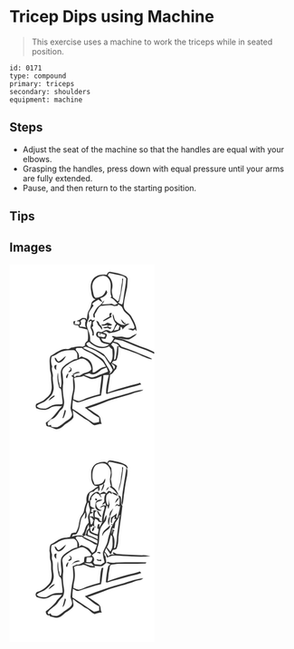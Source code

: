 # Tricep Dips using Machine
> This exercise uses a machine to work the triceps while in seated position.

``` 
id: 0171 
type: compound 
primary: triceps 
secondary: shoulders 
equipment: machine 
``` 

## Steps

 - Adjust the seat of the machine so that the handles are equal with your elbows.
 - Grasping the handles, press down with equal pressure until your arms are fully extended.
 - Pause, and then return to the starting position.

## Tips


## Images

<svg width="256" height="250pt" viewBox="0 0 192 250" xmlns="http://www.w3.org/2000/svg">
  <g fill="#FFF">
    <path d="M0 0h192v116.68c-3.66-2.08-7.45-3.94-11.43-5.32-10.06-3.33-19.72-7.73-29.56-11.63-2.53-.91-5.23-1.14-7.88-1.44 5.42-.8 10.47 2.58 15.84 1.19 3.72-1.76 7.44-3.91 10.06-7.16-3.17.76-5.85 2.65-8.64 4.24-3.29 1.84-6.97.15-10.37-.37-2.65-.59-5.32.26-7.99.26-2.19-.15-4.18-2.26-6.34-.7.72.53 2.16 1.57 2.88 2.1-1.35 2.54-2.68 5.21-5.14 6.87-3.15-.96-6.51-1.3-9.53-2.64-.93-1.08-1.51-2.38-2.19-3.62 1.82.14 3.63.3 5.44.47 1-1.85 2.33-3.76 1.91-5.98-1.38-1.56-3.59-1.73-5.43-2.4 1.5-.58 3-1.14 4.49-1.71 1.31.82 2.61 1.67 3.88 2.57 5.13-1.11 10.64-1.62 15.16-4.5.02-1 .07-3 .09-4 1.93.54 2.72 1.91 2.56 3.86 2.62-3.22 5.64-5.99 9.51-7.61-1.9-.46-3.84-.19-5.65.54.06-.57.17-1.72.23-2.29l-1.27.86c-1.45-1.89-2.92-3.77-4.69-5.37.25 2.07 1.38 3.81 2.61 5.44 1.19.55 2.36 1.13 3.51 1.78-5.14 1.51-9.72-1.64-13.25-4.97-2.44-2.4-1.47-6.45-3.92-8.87.01 4.68 1.4 9.32 4.68 12.75-2.64 3.19-2.49 8.8-6.68 10.39-2.01-.67-3.81-1.92-5.91-2.27-2.56.35-4.71 1.92-6.99 3.03-2.16-.36-5.66-1.89-6.61 1.12-1.63 2.69.79 5.55 3.43 6.19.86 1.74 1.61 3.54 2.64 5.2 2.67 2.69 6.82 2.44 10.18 3.66-.14 1.23-1.59 1.55-2.52 1.99-7.27 3-15.49-.46-21-5.44-1.29-.85-1.24-2.47-1.13-3.82.4-6-2.99-11.35-4.27-17.04-.63-3.58 1.31-6.78 2.5-10.01 1.19-2.66-.72-5.65.4-8.31 1.44-3.28 3.82-6.02 5.97-8.85-.49-.53-1.46-1.57-1.95-2.1 2.19-2.77 5.64-3.92 8.47-5.87 1.6 1.42 3.24 2.86 5.31 3.55-.91-1.85-2.02-3.58-3.12-5.31 3.96-1.34 8.47-3.55 9.36-8.09-.38-.67-1.12-2.03-1.49-2.7-1.24 3.02-2.67 6.32-5.69 7.95-2.61 1.2-5.41 2.43-8.35 2.3-2.19-1.42-2.56-4.22-3.06-6.56-.59-3.65-1.98-7.36-1.04-11.08.92-6.23 6.93-10.86 12.97-11.48 4.37-.75 8.53 2.54 10.03 6.49 3.13 6.71-.86 14.29 2.28 21.03l-1.36 1.4c4.02 1.43 6.69 4.88 9.54 7.85-1.34.69-2.72 1.33-4.08 1.98-1.32-.68-2.65-1.36-3.99-2.01-4.3 1.11-8.78.64-13.16 1.04 1.62-1.43 3.15-3.02 3.35-5.29-2.33 2.24-3.71 5.38-6.51 7.14-3.7 2.39-5.38 6.65-7.5 10.32-1.11 1.54-.26 3.37-.06 5.05.43.06 1.29.19 1.72.25-.06-1.53-.11-3.06-.16-4.59 2.98-3.4 3.88-8.71 8.1-10.86 5.83-.28 12-2.16 17.63.18 1.58-.17 3.17-.28 4.77-.31.17-.47.53-1.41.7-1.89 1.57.98 3.34 1.75 4.61 3.14 1.37 1.95 1.9 4.4 3.4 6.28 2.53 2.8 6 4.76 7.86 8.15 2.21 3.88 4.47 7.87 5.72 12.16.17 2.76-2.29 3.06-4.3 2.14-1.47.32-3.02.4-4.39 1.04 2.36.26 4.63.92 6.76 1.95.64-.45 1.92-1.36 2.55-1.81.65.82 1.3 1.64 1.96 2.46.34-7.1-3.53-13.33-6.8-19.33-2.72-5.1-9.86-7.2-10.1-13.66.28-8.54 2.96-16.74 4.39-25.11.55-3.88.5-7.82.78-11.72-.68-.92-1.35-1.83-2.02-2.75-6.44-3.33-13.56-4.96-20.69-5.98-2.74-.73-4.04 2.02-5.12 3.94-4.64-.51-9.6-.65-13.65 2.05-6.67 3.24-8.47 11.69-7.09 18.39.73 4.45.72 10.44 6 11.99-2.31 1.33-4.94 2.92-5.53 5.74-.59 2.91-1.13 5.9-2.92 8.37-2.66 3.81-2.43 8.63-3.2 13.01-.28-.54-.84-1.62-1.12-2.17-2.05.01-4.43-.84-6.16.67-1.91 1.47-4.14 2.38-6.41 3.13 1.39.29 2.78.58 4.17.88-.09 1.23-.18 2.47-.28 3.7-2.1-.11-4.21-.25-6.31-.42.33-1.41.68-2.82 1.04-4.23-.91.23-1.83.45-2.74.68.09 1.3.13 2.62.49 3.88 1.91.78 3.98 1.01 5.99 1.44.36.9.72 1.81 1.08 2.72 3.45.85 6.96 1.43 10.38 2.4 1.13.78 1.11 2.27 1.26 3.49.23 3.95.79 8.02-.5 11.86-2.38 1.33-3.83 3.41-3.35 6.23-.94.48-1.87.94-2.81 1.41-5.3-1.28-10.5.45-15.7 1.31-1.5 1.51-3.43 2.08-5.53 1.72-8.27-.57-14.6 5.55-21.44 9.13-2.49 5.16-.77 10.97-.98 16.43.03 3.74 1.94 7.22 1.59 11.01-.38 6.33 1.94 12.7.12 18.94-.79 4.81-4.94 7.89-8.33 10.95-2.95 2.75-6.85 3.92-10.4 5.62-2.47 1.2-1.92 4.11-1.22 6.2 5.7 2.45 12.67 3.61 18.17 0 4.68-3.3 10.66-2.39 16.04-2.55-7.15 7.15-12.06 16.9-21.34 21.67.23 1.86.14 4.91 2.7 5.03 4.03.23 7.21 3.03 11.09 3.76 3.49-.2 6.84-1.86 9.33-4.3 4.1-4.19 10.23-6.14 13.37-11.29.43-3.09-.85-6.2-.58-9.33 3.93 3.22 8.26 5.89 12.37 8.87 3.1 2.74 7.31 3.8 10.23 6.78 1.95 1.54 3.77 3.7 6.32 4.11 3.07-.83 6.09-2.05 9.33-1.99-1.6-2.39-1.26-5.36-2.08-8.01-.84-2.26-2.86-3.69-4.84-4.91-3.94-2.45-7.49-5.52-11.72-7.5 7.27-2.35 14.48-4.86 21.56-7.72 13.19-5.53 27.43-7.85 40.75-13.02 3.76-1.46 8.31-1.28 11.5-4.01-8.34.52-16.17 3.66-24.15 5.86-9.2 2.92-18.71 4.88-27.68 8.5-8.55 3.26-17.33 5.88-25.79 9.39 6.23 4.43 11.83 10.03 18.97 13 .03 1.93.05 3.88.07 5.82-2.78.24-5.9 2.54-8.49.69-9.16-5.86-17.86-12.44-27.15-18.1.01-3.76.23-7.52.69-11.25 1.94.98 3.82 2.16 5.89 2.87 3.08-.06 5.87-1.57 8.8-2.39 7.52-2.3 14.92-5.12 22.67-6.64 1.41-8.96 2.82-17.96 3.27-27.02 2.38-.11 4.77-.05 7.16-.12-1.95 7.88-3.65 15.87-3.73 24.02.23.28.67.84.89 1.12 8.79-3.13 17.99-4.83 26.92-7.51 6.23-1.99 12.77-2.83 18.87-5.24l-1.71-2.19c-3.87 1.57-7.96 2.4-12 3.35-10.4 2.75-20.71 5.88-30.82 9.56.8-7.98 2.63-15.81 3.24-23.8 4.02-.51 4.73-5.15 7.88-7.06.46-1.45.91-2.91 1.37-4.36-2.08-1.64-4.44-2.84-6.89-3.81.62-.91 1.24-1.81 1.88-2.71 1.42-.34 3.29.03 4.27-1.35 2.43-5.68 2.58-11.95 2.41-18.03 4.06 3.29 9.38 3.77 14.04 5.77 5.64 2.4 11.61 3.98 17.1 6.76 4.5 1.65 8.87 4.33 13.75 4.46-2-1.51-4.32-2.5-6.65-3.38-11.34-4.44-22.4-9.69-34.08-13.2-1.78-1.54-2.88-3.77-4.87-5.07-1.84-.82-3.86-1.15-5.78-1.7.54-.73 1.62-2.19 2.17-2.91 4.32 1.15 8.93 1.2 13.05 3.06 8.22 3.44 16.36 7.11 24.81 9.98 4.86 1.58 9.43 3.85 14.07 5.96V250H0V0m133.01 65.12c-.84 1.32-.36 2.87-.23 4.3-2.83 1.58-5.72 3.09-8.39 4.94 0 .37-.01 1.11-.01 1.48 3.94-1.8 7.68-3.99 11.46-6.1-.37-.34-1.09-1.02-1.45-1.36.47-1.2.94-2.4 1.4-3.6-.93.01-1.93-.19-2.78.34m-28.03 11.79c1.07-.66 1.93-1.77 3.22-1.99 2.16 3.05-1.85 6.79-.44 10.19 1.29 2.94 3 5.75 2.07 9.12.44.09 1.33.29 1.78.39.91-3.93-.27-7.61-2.51-10.84l1.91-1.87c-.2-1.6-.65-3.22-.37-4.83.94-1.08 2.12-1.98 2.68-3.35-.85.23-2.57.69-3.43.92-1.38-3.01-5.31-.31-4.91 2.26m10.08-1.87c.79 1.86 1.64 3.69 2.46 5.53 2.1 1.84 3.64 4.15 5.14 6.49 1.09-3.06-1.05-5.71-3.33-7.45-.36-2.33-1.8-4.3-4.27-4.57m10.95 4.69c-1.51.05-3.09-.07-4.3 1.05 2.57 1.82 5.38-.14 8.13-.16l.15 2.44c-2.06.06-4.27-.01-6 1.27 1.91.69 3.89.69 5.84.13 1.27.66 2.61 1.17 4 1.55.55-.87 1.1-1.73 1.67-2.59-2.09 1.15-4.01-.2-5.48-1.68 2-.48 4.57.23 6.2-1.42-1.97-1.22-4.12-2.07-6.31-2.79-1.29.74-2.52 1.61-3.9 2.2z"/>
    <path d="M130.39 14.96c.74-.97.83-3.38 2.61-2.87 5.37.88 10.64 2.31 15.99 3.32 2.38.35 4.33 1.93 5.86 3.71-.36 8.04-2.22 15.98-3.29 23.97-.49 3.28-.59 6.67-1.78 9.81-1.98 1.19-3.74-1.23-5.51-1.72.46-.53.92-1.07 1.38-1.61 2.28-9.94 4.36-20.06 5.14-30.28-.37-.02-1.11-.06-1.48-.07.76 4.74-1.19 9.21-1.36 13.9-.32 5.15-2.09 10.04-3 15.09-.65.32-1.29.64-1.93.97-1.3-2.35-3.81-3.5-5.75-5.2-.58-3.67-2.43-7.36-1.16-11.09 1.61-6.44-.53-13.69-5.72-17.93zM96.9 73.02c.82.02 2.44.07 3.26.1.38.69.76 1.38 1.14 2.08-1.5 2.76-1.21 6.1.18 8.82-2.47-.93-5.09-1.3-7.73-1.1-.26-.34-.78-1.01-1.05-1.35 2.65-.87 2.6-4.43 1.48-6.47.91-.7 1.81-1.39 2.72-2.08zM138.57 88.08c.99-2.96 2.48-5.69 4.63-7.97.93.62 1.87 1.24 2.81 1.87-.51 1.54-.98 3.09-1.42 4.66-2 .48-4.01.97-6.02 1.44zM117.89 95.7c-.76-1.5-1.31-6.04 1.63-4.39.41 1.32.68 2.71 1.34 3.95-.07-.94-.19-2.82-.26-3.77 2.04.83 4.16 1.39 6.3 1.86 0 .6.01 1.79.01 2.39-.45.3-1.36.91-1.81 1.22-2.41-.4-4.8-.88-7.21-1.26zM101.89 105.78c1.08-1.49 2.26-2.91 4.29-2.41 1.87 2.71 4.93 4.11 7.75 5.58 5.47 3.21 12.68 2.87 18.15-.18 1.36 1.46 2.64 3.03 4.35 4.11.3 6.05 1.53 12.87-2.84 17.84-2.93-3.75-5.34-7.93-8.53-11.47-6.2-4.14-12.92-7.68-20.02-10-1.43-.71-2.08-2.36-3.15-3.47z"/>
    <path d="M137.08 103.86c3.1.92 6.57 1.53 8.25 4.69-.57.01-1.72.02-2.29.03-.58 5.19-1.06 10.39-2.08 15.51-.18 1.29-.9 2.24-2.15 2.84-.02-5.62 1.61-11.52-.79-16.87-.99-1.11-2.14-2.04-3.1-3.16.29-1.27 1.39-2.07 2.16-3.04zM97.49 110.96c.84-.42 2.52-1.26 3.36-1.67 9.25 2.69 17.84 7.44 25.42 13.35 3.55 5.72 7.5 11.23 10.6 17.22-.72 2.43-2.41 4.25-4.63 5.4.37-.57 1.12-1.71 1.49-2.28-1.9-5.01-5.3-9.27-7.76-14-2.14-4.19-6.71-6.01-10.35-8.6-5.55-4.04-12.22-6.01-18.13-9.42z"/>
    <path d="M89.95 116c-1.09-1.28-3.36-3.59-1.02-4.83 2.34-.29 4.71-.12 7.06-.09 4.31 4.46 10.83 5.45 15.7 9.11 3.39 2.67 7.53 4.31 10.46 7.56 2.45 2.2 4.13 5.07 5.67 7.95-3.62.46-7.13 1.77-9.97 4.1-2.38 1.49-4.62 4.04-7.7 3.51.84-5.56-.23-12.07-4.41-16.17-2.8-2.59-6.71-3.2-10.03-4.87-1.36.55-2.72 1.15-3.71 2.28.53-2.97.24-6.34-2.05-8.55z"/>
    <path d="M69.44 115.66c4.66-1.79 9.7-1.59 14.59-1.89 2.17-.16 4.02 1.5 4.96 3.32 1.61 2.47.77 5.58 1.06 8.34-1.55.3-3.19.39-4.65 1.01-4.87 2.58-9.75 5.3-13.75 9.14-2.27 1.77-3.21 4.65-3.68 7.38-.2 6.75 2.27 13.89.04 20.37-2.03-.67-1.18-3.6-1.95-5.25-1.72-4.64-1.35-9.6-1.52-14.46-2.12 6.09-.52 12.82 1.07 18.87.11 1.38 1.19 1.97 2.39 2.34 1.21 3.26 1.07 6.81 1.57 10.22.22 3.41 1.24 6.8.55 10.22-3.71.91-7.62-.17-11.26 1.15-3.98.75-7 3.89-10.88 4.77-4.03-.08-9.28.51-11.84-3.35 3.26-3.74 8.77-3.91 12.29-7.34 3.65-3.32 8.14-6.49 9.32-11.57 2.44-6.53-1.12-13.27-.3-19.97.71-4.52-2.59-8.84-.81-13.26-1.59-4.31-2.19-9.08-.61-13.49 5.07-.94 8.56-5.05 13.41-6.55m-4.16 13.26c-2.94-.65-2.42-4.79-5.32-4.91.2 3.02 1.97 5.93 5.1 6.59 5.03-.25 7.74-4.92 9.89-8.84-3.55 1.95-5.92 5.48-9.67 7.16m-5.4 5.06c-1.13 2.56.02 4.79 2.17 6.31-.34-2.34-.21-4.67.51-6.93-.89.21-1.79.41-2.68.62m-8 47c2.17-1.56 4.3-3.17 6.48-4.71.65-.32 2.7-2.31.53-2.23-2.79 1.55-5.81 3.83-7.01 6.94z"/>
    <path d="M82.63 129.82c3.57-2.19 7.82-2.74 11.55-4.6l3.05-.12c6.28 1.71 10.89 7.51 11.38 13.97-1.98 3.33-6.2 4.27-9.68 5.22-2.01.35-3.19 2.46-5.3 2.55l.13 1c-1.62-.02-3.23-.03-4.84-.05-.66.53-1.99 1.57-2.66 2.1-.46-1.16-1.04-2.42-.95-3.68 2.3-1.76 5.51-1.78 8.21-2.65-2.67-2.18-6.79-.13-8.84 2.03l-.94-1.5c.2.75.6 2.24.81 2.99-.54.11-1.61.34-2.15.45-.82 1.2 1.42 1.65 2.03 2.4-.85 6.23 1.12 12.76-.35 19.05-1.8 6.5-2.13 13.28-3.01 19.94-1 4.16 3.1 7.78 1.66 11.95-2.03 4.55-7.04 6.29-10.64 9.28-2.67 2.38-5.69 4.38-8.95 5.84-2.61.23-5.25-.02-7.76-.77l-.28-2.47-2.21.72c-2.33 1.06-2.22-2.23-2.23-3.61 1.74-1.28 2.79-3.34 4.6-4.47 5.23-1.07 8.18-6.06 11.05-10.1 1.52-2.25 4.37-3.51 5.07-6.3 1.51-3.69 1.34-7.81.47-11.63-1.05-6.74-1.62-13.62-.47-20.38-.51-4.63-.34-9.34-1.46-13.88.11-2.32 1.06-4.69 2.86-6.2 3.07-2.65 6.34-5.06 9.85-7.08m-3.81 6.53c.49.32 1.47.97 1.96 1.29 1.17 2.89-2.67 3.38-2.64 5.94 1.52-.41 2.85-1.26 4.12-2.16-.02-1.04-.03-2.07-.02-3.11-.96-.98-1.8-2.37-3.42-1.96m-2.47 14.84c.61-2.18 1.97-4.29 1.5-6.65-1.52 1.57-4.59 5.29-1.5 6.65m-2.91 41.61c-1.17 3.71-1.89 7.56-3.17 11.24.34-.1 1.03-.31 1.37-.41 1.44-3.05 2.67-6.3 3.16-9.63l-1.36-1.2zM134.86 131.47c1.57 1.2 3.64 1.92 4.79 3.61.44 1.52-.27 2.9-1.03 4.16-.8-2.79-2.46-5.2-3.76-7.77z"/>
    <path d="M121.77 139.67c2.35-.97 4.74-1.84 7.12-2.73.63 1.76 1.31 3.5 1.81 5.31-5.05 2.08-10.28 3.71-15.24 6.02-2.38.85-4.88 1.94-7.46 1.57-3.01-.94-5.87-2.31-8.88-3.25 2.34-.63 4.68-1.27 7-1.97 5.42 3.91 11.73-1.2 15.65-4.95z"/>
    <path d="M85.52 151.34c3.62-3.19 8.74-.91 12.62-3.48 3.01 1.08 5.85 2.54 8.79 3.78 5.35 1.38 10.43-1.42 15.17-3.5-.3 8.01-2.26 15.87-2.26 23.91-5.88 1.59-11.72 3.33-17.45 5.4-3.44 1.27-6.64 3.36-10.31 3.89-2.51-.45-4.87-1.44-7.29-2.23.07-2.31.07-4.65.56-6.91 1.89-6.76 1.81-14.06.17-20.86z"/>
  </g>
  <g fill="#333">
    <path d="M128.9 14.16c1.08-1.92 2.38-4.67 5.12-3.94 7.13 1.02 14.25 2.65 20.69 5.98.67.92 1.34 1.83 2.02 2.75-.28 3.9-.23 7.84-.78 11.72-1.43 8.37-4.11 16.57-4.39 25.11.24 6.46 7.38 8.56 10.1 13.66 3.27 6 7.14 12.23 6.8 19.33-.66-.82-1.31-1.64-1.96-2.46-.63.45-1.91 1.36-2.55 1.81-2.13-1.03-4.4-1.69-6.76-1.95 1.37-.64 2.92-.72 4.39-1.04 2.01.92 4.47.62 4.3-2.14-1.25-4.29-3.51-8.28-5.72-12.16-1.86-3.39-5.33-5.35-7.86-8.15-1.5-1.88-2.03-4.33-3.4-6.28-1.27-1.39-3.04-2.16-4.61-3.14-.17.48-.53 1.42-.7 1.89-1.6.03-3.19.14-4.77.31-5.63-2.34-11.8-.46-17.63-.18-4.22 2.15-5.12 7.46-8.1 10.86.05 1.53.1 3.06.16 4.59-.43-.06-1.29-.19-1.72-.25-.2-1.68-1.05-3.51.06-5.05 2.12-3.67 3.8-7.93 7.5-10.32 2.8-1.76 4.18-4.9 6.51-7.14-.2 2.27-1.73 3.86-3.35 5.29 4.38-.4 8.86.07 13.16-1.04 1.34.65 2.67 1.33 3.99 2.01 1.36-.65 2.74-1.29 4.08-1.98-2.85-2.97-5.52-6.42-9.54-7.85l1.36-1.4c-3.14-6.74.85-14.32-2.28-21.03-1.5-3.95-5.66-7.24-10.03-6.49-6.04.62-12.05 5.25-12.97 11.48-.94 3.72.45 7.43 1.04 11.08.5 2.34.87 5.14 3.06 6.56 2.94.13 5.74-1.1 8.35-2.3 3.02-1.63 4.45-4.93 5.69-7.95.37.67 1.11 2.03 1.49 2.7-.89 4.54-5.4 6.75-9.36 8.09 1.1 1.73 2.21 3.46 3.12 5.31-2.07-.69-3.71-2.13-5.31-3.55-2.83 1.95-6.28 3.1-8.47 5.87.49.53 1.46 1.57 1.95 2.1-2.15 2.83-4.53 5.57-5.97 8.85-1.12 2.66.79 5.65-.4 8.31-1.19 3.23-3.13 6.43-2.5 10.01 1.28 5.69 4.67 11.04 4.27 17.04-.11 1.35-.16 2.97 1.13 3.82 5.51 4.98 13.73 8.44 21 5.44.93-.44 2.38-.76 2.52-1.99-3.36-1.22-7.51-.97-10.18-3.66-1.03-1.66-1.78-3.46-2.64-5.2-2.64-.64-5.06-3.5-3.43-6.19.95-3.01 4.45-1.48 6.61-1.12 2.28-1.11 4.43-2.68 6.99-3.03 2.1.35 3.9 1.6 5.91 2.27 4.19-1.59 4.04-7.2 6.68-10.39-3.28-3.43-4.67-8.07-4.68-12.75 2.45 2.42 1.48 6.47 3.92 8.87 3.53 3.33 8.11 6.48 13.25 4.97-1.15-.65-2.32-1.23-3.51-1.78-1.23-1.63-2.36-3.37-2.61-5.44 1.77 1.6 3.24 3.48 4.69 5.37l1.27-.86c-.06.57-.17 1.72-.23 2.29 1.81-.73 3.75-1 5.65-.54-3.87 1.62-6.89 4.39-9.51 7.61.16-1.95-.63-3.32-2.56-3.86-.02 1-.07 3-.09 4-4.52 2.88-10.03 3.39-15.16 4.5-1.27-.9-2.57-1.75-3.88-2.57-1.49.57-2.99 1.13-4.49 1.71 1.84.67 4.05.84 5.43 2.4.42 2.22-.91 4.13-1.91 5.98-1.81-.17-3.62-.33-5.44-.47.68 1.24 1.26 2.54 2.19 3.62 3.02 1.34 6.38 1.68 9.53 2.64 2.46-1.66 3.79-4.33 5.14-6.87-.72-.53-2.16-1.57-2.88-2.1 2.16-1.56 4.15.55 6.34.7 2.67 0 5.34-.85 7.99-.26 3.4.52 7.08 2.21 10.37.37 2.79-1.59 5.47-3.48 8.64-4.24-2.62 3.25-6.34 5.4-10.06 7.16-5.37 1.39-10.42-1.99-15.84-1.19 2.65.3 5.35.53 7.88 1.44 9.84 3.9 19.5 8.3 29.56 11.63 3.98 1.38 7.77 3.24 11.43 5.32v1.93c-4.64-2.11-9.21-4.38-14.07-5.96-8.45-2.87-16.59-6.54-24.81-9.98-4.12-1.86-8.73-1.91-13.05-3.06-.55.72-1.63 2.18-2.17 2.91 1.92.55 3.94.88 5.78 1.7 1.99 1.3 3.09 3.53 4.87 5.07 11.68 3.51 22.74 8.76 34.08 13.2 2.33.88 4.65 1.87 6.65 3.38-4.88-.13-9.25-2.81-13.75-4.46-5.49-2.78-11.46-4.36-17.1-6.76-4.66-2-9.98-2.48-14.04-5.77.17 6.08.02 12.35-2.41 18.03-.98 1.38-2.85 1.01-4.27 1.35-.64.9-1.26 1.8-1.88 2.71 2.45.97 4.81 2.17 6.89 3.81-.46 1.45-.91 2.91-1.37 4.36-3.15 1.91-3.86 6.55-7.88 7.06-.61 7.99-2.44 15.82-3.24 23.8 10.11-3.68 20.42-6.81 30.82-9.56 4.04-.95 8.13-1.78 12-3.35l1.71 2.19c-6.1 2.41-12.64 3.25-18.87 5.24-8.93 2.68-18.13 4.38-26.92 7.51-.22-.28-.66-.84-.89-1.12.08-8.15 1.78-16.14 3.73-24.02-2.39.07-4.78.01-7.16.12-.45 9.06-1.86 18.06-3.27 27.02-7.75 1.52-15.15 4.34-22.67 6.64-2.93.82-5.72 2.33-8.8 2.39-2.07-.71-3.95-1.89-5.89-2.87a93.98 93.98 0 0 0-.69 11.25c9.29 5.66 17.99 12.24 27.15 18.1 2.59 1.85 5.71-.45 8.49-.69-.02-1.94-.04-3.89-.07-5.82-7.14-2.97-12.74-8.57-18.97-13 8.46-3.51 17.24-6.13 25.79-9.39 8.97-3.62 18.48-5.58 27.68-8.5 7.98-2.2 15.81-5.34 24.15-5.86-3.19 2.73-7.74 2.55-11.5 4.01-13.32 5.17-27.56 7.49-40.75 13.02-7.08 2.86-14.29 5.37-21.56 7.72 4.23 1.98 7.78 5.05 11.72 7.5 1.98 1.22 4 2.65 4.84 4.91.82 2.65.48 5.62 2.08 8.01-3.24-.06-6.26 1.16-9.33 1.99-2.55-.41-4.37-2.57-6.32-4.11-2.92-2.98-7.13-4.04-10.23-6.78-4.11-2.98-8.44-5.65-12.37-8.87-.27 3.13 1.01 6.24.58 9.33-3.14 5.15-9.27 7.1-13.37 11.29-2.49 2.44-5.84 4.1-9.33 4.3-3.88-.73-7.06-3.53-11.09-3.76-2.56-.12-2.47-3.17-2.7-5.03 9.28-4.77 14.19-14.52 21.34-21.67-5.38.16-11.36-.75-16.04 2.55-5.5 3.61-12.47 2.45-18.17 0-.7-2.09-1.25-5 1.22-6.2 3.55-1.7 7.45-2.87 10.4-5.62 3.39-3.06 7.54-6.14 8.33-10.95 1.82-6.24-.5-12.61-.12-18.94.35-3.79-1.56-7.27-1.59-11.01.21-5.46-1.51-11.27.98-16.43 6.84-3.58 13.17-9.7 21.44-9.13 2.1.36 4.03-.21 5.53-1.72 5.2-.86 10.4-2.59 15.7-1.31.94-.47 1.87-.93 2.81-1.41-.48-2.82.97-4.9 3.35-6.23 1.29-3.84.73-7.91.5-11.86-.15-1.22-.13-2.71-1.26-3.49-3.42-.97-6.93-1.55-10.38-2.4-.36-.91-.72-1.82-1.08-2.72-2.01-.43-4.08-.66-5.99-1.44-.36-1.26-.4-2.58-.49-3.88.91-.23 1.83-.45 2.74-.68-.36 1.41-.71 2.82-1.04 4.23 2.1.17 4.21.31 6.31.42.1-1.23.19-2.47.28-3.7-1.39-.3-2.78-.59-4.17-.88 2.27-.75 4.5-1.66 6.41-3.13 1.73-1.51 4.11-.66 6.16-.67.28.55.84 1.63 1.12 2.17.77-4.38.54-9.2 3.2-13.01 1.79-2.47 2.33-5.46 2.92-8.37.59-2.82 3.22-4.41 5.53-5.74-5.28-1.55-5.27-7.54-6-11.99-1.38-6.7.42-15.15 7.09-18.39 4.05-2.7 9.01-2.56 13.65-2.05m1.49.8c5.19 4.24 7.33 11.49 5.72 17.93-1.27 3.73.58 7.42 1.16 11.09 1.94 1.7 4.45 2.85 5.75 5.2.64-.33 1.28-.65 1.93-.97.91-5.05 2.68-9.94 3-15.09.17-4.69 2.12-9.16 1.36-13.9.37.01 1.11.05 1.48.07-.78 10.22-2.86 20.34-5.14 30.28-.46.54-.92 1.08-1.38 1.61 1.77.49 3.53 2.91 5.51 1.72 1.19-3.14 1.29-6.53 1.78-9.81 1.07-7.99 2.93-15.93 3.29-23.97-1.53-1.78-3.48-3.36-5.86-3.71-5.35-1.01-10.62-2.44-15.99-3.32-1.78-.51-1.87 1.9-2.61 2.87M96.9 73.02c-.91.69-1.81 1.38-2.72 2.08 1.12 2.04 1.17 5.6-1.48 6.47.27.34.79 1.01 1.05 1.35 2.64-.2 5.26.17 7.73 1.1-1.39-2.72-1.68-6.06-.18-8.82-.38-.7-.76-1.39-1.14-2.08-.82-.03-2.44-.08-3.26-.1m41.67 15.06c2.01-.47 4.02-.96 6.02-1.44.44-1.57.91-3.12 1.42-4.66-.94-.63-1.88-1.25-2.81-1.87-2.15 2.28-3.64 5.01-4.63 7.97m-20.68 7.62c2.41.38 4.8.86 7.21 1.26.45-.31 1.36-.92 1.81-1.22 0-.6-.01-1.79-.01-2.39-2.14-.47-4.26-1.03-6.3-1.86.07.95.19 2.83.26 3.77-.66-1.24-.93-2.63-1.34-3.95-2.94-1.65-2.39 2.89-1.63 4.39m-16 10.08c1.07 1.11 1.72 2.76 3.15 3.47 7.1 2.32 13.82 5.86 20.02 10 3.19 3.54 5.6 7.72 8.53 11.47 4.37-4.97 3.14-11.79 2.84-17.84-1.71-1.08-2.99-2.65-4.35-4.11-5.47 3.05-12.68 3.39-18.15.18-2.82-1.47-5.88-2.87-7.75-5.58-2.03-.5-3.21.92-4.29 2.41m35.19-1.92c-.77.97-1.87 1.77-2.16 3.04.96 1.12 2.11 2.05 3.1 3.16 2.4 5.35.77 11.25.79 16.87 1.25-.6 1.97-1.55 2.15-2.84 1.02-5.12 1.5-10.32 2.08-15.51.57-.01 1.72-.02 2.29-.03-1.68-3.16-5.15-3.77-8.25-4.69m-39.59 7.1c5.91 3.41 12.58 5.38 18.13 9.42 3.64 2.59 8.21 4.41 10.35 8.6 2.46 4.73 5.86 8.99 7.76 14-.37.57-1.12 1.71-1.49 2.28 2.22-1.15 3.91-2.97 4.63-5.4-3.1-5.99-7.05-11.5-10.6-17.22-7.58-5.91-16.17-10.66-25.42-13.35-.84.41-2.52 1.25-3.36 1.67M89.95 116c2.29 2.21 2.58 5.58 2.05 8.55.99-1.13 2.35-1.73 3.71-2.28 3.32 1.67 7.23 2.28 10.03 4.87 4.18 4.1 5.25 10.61 4.41 16.17 3.08.53 5.32-2.02 7.7-3.51 2.84-2.33 6.35-3.64 9.97-4.1-1.54-2.88-3.22-5.75-5.67-7.95-2.93-3.25-7.07-4.89-10.46-7.56-4.87-3.66-11.39-4.65-15.7-9.11-2.35-.03-4.72-.2-7.06.09-2.34 1.24-.07 3.55 1.02 4.83m-20.51-.34c-4.85 1.5-8.34 5.61-13.41 6.55-1.58 4.41-.98 9.18.61 13.49-1.78 4.42 1.52 8.74.81 13.26-.82 6.7 2.74 13.44.3 19.97-1.18 5.08-5.67 8.25-9.32 11.57-3.52 3.43-9.03 3.6-12.29 7.34 2.56 3.86 7.81 3.27 11.84 3.35 3.88-.88 6.9-4.02 10.88-4.77 3.64-1.32 7.55-.24 11.26-1.15.69-3.42-.33-6.81-.55-10.22-.5-3.41-.36-6.96-1.57-10.22-1.2-.37-2.28-.96-2.39-2.34-1.59-6.05-3.19-12.78-1.07-18.87.17 4.86-.2 9.82 1.52 14.46.77 1.65-.08 4.58 1.95 5.25 2.23-6.48-.24-13.62-.04-20.37.47-2.73 1.41-5.61 3.68-7.38 4-3.84 8.88-6.56 13.75-9.14 1.46-.62 3.1-.71 4.65-1.01-.29-2.76.55-5.87-1.06-8.34-.94-1.82-2.79-3.48-4.96-3.32-4.89.3-9.93.1-14.59 1.89m13.19 14.16c-3.51 2.02-6.78 4.43-9.85 7.08-1.8 1.51-2.75 3.88-2.86 6.2 1.12 4.54.95 9.25 1.46 13.88-1.15 6.76-.58 13.64.47 20.38.87 3.82 1.04 7.94-.47 11.63-.7 2.79-3.55 4.05-5.07 6.3-2.87 4.04-5.82 9.03-11.05 10.1-1.81 1.13-2.86 3.19-4.6 4.47.01 1.38-.1 4.67 2.23 3.61l2.21-.72.28 2.47c2.51.75 5.15 1 7.76.77 3.26-1.46 6.28-3.46 8.95-5.84 3.6-2.99 8.61-4.73 10.64-9.28 1.44-4.17-2.66-7.79-1.66-11.95.88-6.66 1.21-13.44 3.01-19.94 1.47-6.29-.5-12.82.35-19.05-.61-.75-2.85-1.2-2.03-2.4.54-.11 1.61-.34 2.15-.45-.21-.75-.61-2.24-.81-2.99l.94 1.5c2.05-2.16 6.17-4.21 8.84-2.03-2.7.87-5.91.89-8.21 2.65-.09 1.26.49 2.52.95 3.68.67-.53 2-1.57 2.66-2.1 1.61.02 3.22.03 4.84.05l-.13-1c2.11-.09 3.29-2.2 5.3-2.55 3.48-.95 7.7-1.89 9.68-5.22-.49-6.46-5.1-12.26-11.38-13.97l-3.05.12c-3.73 1.86-7.98 2.41-11.55 4.6m52.23 1.65c1.3 2.57 2.96 4.98 3.76 7.77.76-1.26 1.47-2.64 1.03-4.16-1.15-1.69-3.22-2.41-4.79-3.61m-13.09 8.2c-3.92 3.75-10.23 8.86-15.65 4.95-2.32.7-4.66 1.34-7 1.97 3.01.94 5.87 2.31 8.88 3.25 2.58.37 5.08-.72 7.46-1.57 4.96-2.31 10.19-3.94 15.24-6.02-.5-1.81-1.18-3.55-1.81-5.31-2.38.89-4.77 1.76-7.12 2.73m-36.25 11.67c1.64 6.8 1.72 14.1-.17 20.86-.49 2.26-.49 4.6-.56 6.91 2.42.79 4.78 1.78 7.29 2.23 3.67-.53 6.87-2.62 10.31-3.89 5.73-2.07 11.57-3.81 17.45-5.4 0-8.04 1.96-15.9 2.26-23.91-4.74 2.08-9.82 4.88-15.17 3.5-2.94-1.24-5.78-2.7-8.79-3.78-3.88 2.57-9 .29-12.62 3.48z"/>
    <path d="M133.01 65.12c.85-.53 1.85-.33 2.78-.34-.46 1.2-.93 2.4-1.4 3.6.36.34 1.08 1.02 1.45 1.36-3.78 2.11-7.52 4.3-11.46 6.1 0-.37.01-1.11.01-1.48 2.67-1.85 5.56-3.36 8.39-4.94-.13-1.43-.61-2.98.23-4.3zM104.98 76.91c-.4-2.57 3.53-5.27 4.91-2.26.86-.23 2.58-.69 3.43-.92-.56 1.37-1.74 2.27-2.68 3.35-.28 1.61.17 3.23.37 4.83l-1.91 1.87c2.24 3.23 3.42 6.91 2.51 10.84-.45-.1-1.34-.3-1.78-.39.93-3.37-.78-6.18-2.07-9.12-1.41-3.4 2.6-7.14.44-10.19-1.29.22-2.15 1.33-3.22 1.99zM115.06 75.04c2.47.27 3.91 2.24 4.27 4.57 2.28 1.74 4.42 4.39 3.33 7.45-1.5-2.34-3.04-4.65-5.14-6.49-.82-1.84-1.67-3.67-2.46-5.53zM126.01 79.73c1.38-.59 2.61-1.46 3.9-2.2 2.19.72 4.34 1.57 6.31 2.79-1.63 1.65-4.2.94-6.2 1.42 1.47 1.48 3.39 2.83 5.48 1.68-.57.86-1.12 1.72-1.67 2.59-1.39-.38-2.73-.89-4-1.55-1.95.56-3.93.56-5.84-.13 1.73-1.28 3.94-1.21 6-1.27l-.15-2.44c-2.75.02-5.56 1.98-8.13.16 1.21-1.12 2.79-1 4.3-1.05zM65.28 128.92c3.75-1.68 6.12-5.21 9.67-7.16-2.15 3.92-4.86 8.59-9.89 8.84-3.13-.66-4.9-3.57-5.1-6.59 2.9.12 2.38 4.26 5.32 4.91zM59.88 133.98c.89-.21 1.79-.41 2.68-.62-.72 2.26-.85 4.59-.51 6.93-2.15-1.52-3.3-3.75-2.17-6.31zM78.82 136.35c1.62-.41 2.46.98 3.42 1.96-.01 1.04 0 2.07.02 3.11-1.27.9-2.6 1.75-4.12 2.16-.03-2.56 3.81-3.05 2.64-5.94-.49-.32-1.47-.97-1.96-1.29zM76.35 151.19c-3.09-1.36-.02-5.08 1.5-6.65.47 2.36-.89 4.47-1.5 6.65zM51.88 180.98c1.2-3.11 4.22-5.39 7.01-6.94 2.17-.08.12 1.91-.53 2.23-2.18 1.54-4.31 3.15-6.48 4.71zM73.44 192.8l1.36 1.2c-.49 3.33-1.72 6.58-3.16 9.63-.34.1-1.03.31-1.37.41 1.28-3.68 2-7.53 3.17-11.24z"/>
  </g>
</svg>

<svg width="256" height="250pt" viewBox="0 0 192 250" xmlns="http://www.w3.org/2000/svg">
  <g fill="#FFF">
    <path d="M0 0h192v250H0V0m129.67 13.6c-3.37-2.76-7.84-1.2-11.62-.34-5.48.89-8.83 6.56-9.67 11.64-.02 5.86-.68 12.59 3.22 17.47 1.6 1.89 4.18 1.73 6.42 1.87-4.2 2-7.36 5.54-11.56 7.49-4.29 2.98-4.81 8.8-4.2 13.57-1.52 3.82-2.96 7.71-3.49 11.81-.25 2.22-1.71 3.98-2.91 5.75-3.1 4.22-3.24 9.68-4.36 14.6-.77 2.93-2.13 5.66-3.46 8.37-2.03.04-4.06.2-5.96.97-.67 1.65-1.4 3.27-2.07 4.92-1.33-.06-2.66-.12-3.99-.19.89.32 1.78.64 2.67.97-2.54-.2-5.14-.35-7.63.35-6.04 1.24-10.5 5.81-16.02 8.25-1.99 2.3-1.64 5.89-1.98 8.81 1.16 4.19-.26 8.61 1.26 12.72 1.55 4.61.38 9.58 1.23 14.32.84 4.97.65 10.42-1.77 14.94-4.23 5.58-9.96 10.15-16.71 12.27-3.32 1.17-3.15 6.47.25 7.35 4 1.32 8.47 2.24 12.59.84 2.9-.8 5.18-2.99 8.09-3.73 3.8-.47 7.65-.53 11.48-.5-2.5 3.6-6.19 6.22-8.36 10.11-3.86 4.26-8.2 8.22-12.87 11.58-.44 3.01 1.41 5.92 4.74 5.47.25.39.77 1.16 1.03 1.55 3.94.63 8.05 2.9 11.96.88 4.02-1.12 6.26-4.96 9.75-6.94 2.92-1.71 5.67-3.74 7.95-6.26 2.92-2.98-.41-7.21.49-10.79 2.81 1.92 5.26 4.35 8.27 5.98 3.28 1.86 5.85 4.81 9.39 6.23 4.28 1.71 6.73 6.39 11.23 7.59 3.11-.93 6.18-2.3 9.5-2.01-2.38-2.53-.86-6.38-2.79-9.12-1.14-2.25-3.56-3.27-5.53-4.66-3.52-2.2-6.64-5.08-10.53-6.66 9-2.88 17.83-6.2 26.6-9.71 11.77-4.22 24.15-6.51 35.8-11.09 3.69-1.53 8.45-1.11 11.4-4.06-8.66.72-16.82 3.88-25.11 6.23-8.9 2.76-18.06 4.69-26.71 8.21-8.54 3.25-17.32 5.84-25.75 9.37 3.64 3.08 7.63 5.7 11.37 8.65 2.3 1.82 4.79 3.42 7.6 4.32.03 1.95.04 3.9.06 5.85-2.37.29-4.61 1.47-6.99 1.48-9.84-5.8-18.81-13.03-28.64-18.87 0-3.76.23-7.52.7-11.25 2.59 1.01 5.04 3.68 8.05 2.65 9.74-2.97 19.28-6.75 29.28-8.79 1.58-7.23 1.71-14.66 3.18-21.9-.6.12-1.79.36-2.39.49-1.74 6.28-1.94 12.9-2.33 19.39-5.86 1.58-11.68 3.3-17.38 5.37-3.47 1.27-6.69 3.42-10.4 3.89-2.52-.42-4.87-1.42-7.28-2.23.12-2.43.14-4.88.7-7.26 1.81-6.69 1.62-13.83.11-20.56 3.18-2.49 7.3-1.46 10.9-2.65 3.03-1.24 5.83 1.24 8.56 2.23 2.7 1.67 5.93 1.07 8.92.86-.47-.51-1.4-1.55-1.87-2.06 3.6.26 7.25 1.21 10.84.43 2.08-1.06 3.63-2.89 5.47-4.29-.11-2.41-.41-4.8-.92-7.16.23-.65.12-1.21-.34-1.66-1.58-1.13-1.1-3.44-1.65-5.12 2.32 1.5 2.94 4.43 3.75 6.89 2.34-.63 4.54-1.65 6.85-2.35 4.94-.74 9.93-.08 14.86.39 11.99.45 24.05 1.58 36.01.11-3.67-.49-7.24-1.77-11-1.14-11.39-.44-22.83-.58-34.17-1.81-1.5-.64-2.87-2.23-4.63-1.78-.4 1.42 1.5 1.81 2.2 2.71-1.77-.11-3.55-.24-5.32-.06-1.18.57-2.09 1.55-3.15 2.29-1.46-2.11-2.63-4.44-4.54-6.19.59-1.69 1.28-3.35 2-4.98 1.75 2.63 3.31 5.38 5.06 8.02 2.19.65 2.06-2.5 2.87-3.75.69-2.78 4.18-1.48 5.72-3.25 1.94-4.71 2.52-9.84 2.39-14.9 1.65-13.92 3.86-27.76 5.42-41.7-3-3.4-.76-8.53-2.63-12.52-1.09-.65-2.18-1.29-3.28-1.91.78 2.05 1.89 3.98 2.36 6.13-.06 2.45-.5 4.87-.64 7.31-.83-.37-2.48-1.11-3.31-1.48-.82 1.03-1.64 2.06-2.43 3.11 1.11-.57 2.22-1.16 3.32-1.76.6 1.46 1.78 1.92 3.55 1.37-.72 5.46-2.33 10.73-3.78 16.02-.52-.58-1.04-1.16-1.55-1.74.45-1.57.89-3.14 1.29-4.72-2.6 2.01-5.25 3.97-8.04 5.72.26 2.38-1.45 5.92 1.18 7.35.1-3.43-.05-7.31 3.72-8.91-.09.86-.25 2.58-.33 3.44l2.56-.12c-3.24 3.28-4.5 7.82-6.94 11.63-.77 5.41-3.38 10.34-4.23 15.76-.77 6.14-4.58 11.18-6.57 16.89-.5 4.39 1.14 8.73 2.03 13-1.61 1.18-3.27 2.32-4.94 3.42-2.7-.22-5.43-.25-8.12-.67-.85-.79-1.35-1.88-1.99-2.84 2.28-3.05 1.29-6.8-1.89-8.67 1.52-1.85 3.61-3.05 5.45-4.53 2.04-1.63 1.37-4.53 2.27-6.73 3.73-8.59.53-18.56 4.94-26.97 1.72-2.81 3.73-5.42 5.86-7.93.84-2.4 1.07-4.96 1.17-7.48-2.32 1.88-2.43 5.2-3.93 7.65.27-7.07 2.46-13.88 4.22-20.68 1.3 1.41 1.6 3.31 2.12 5.09.5-1.86.98-3.72 1.51-5.57-.77-2.95-1.11-5.97-1.33-9 .07 3.1.05 6.2-.31 9.28-.32-.13-.95-.4-1.26-.54-1.96-3.89-2.33-8.48-.99-12.62.74-1.65 2.58-2.36 3.9-3.48.91.69 1.82 1.37 2.75 2.05.83-3.05-1.91-4.32-4.47-4.09-.8 1.07-1.58 2.15-2.41 3.2-.95-1.09-2.29-1.61-3.56-2.19-1.81.78-3.66 1.53-5.2 2.8-.76-.83-1.5-1.7-2.22-2.57-6.59-.33-10.74 6.04-11.75 11.84l-.73.24c-1.02-3.55.43-7.19 1.23-10.65 1.6-1.12 3.36-1.95 5.35-1.97 1.51-1.99 3.47-3.56 5.82-4.41.04 1.04.1 3.14.14 4.18 2.61-1.72 1.92-5.1 1.37-7.65 1.99-.4 3.96-.96 5.62-2.19-1.05 3.24-2.37 6.38-3.27 9.67 2.6-2.05 3.57-5.27 4.29-8.36-.29-.5-.57-.99-.85-1.49 2.37-1.63 2.22-4.56 2.07-7.1-1.54 2.39-2.41 5.66-5.31 6.77-2.78 1.07-5.85 1.85-8.82 1.27-.81-3.02-2.8-5.72-2.83-8.92-.08-5.76.03-12.29 4.43-16.62 3.66-2.25 8.25-3.29 12.44-2.09 4.81 2.22 7.35 7.55 7.6 12.61-1.05 5.49-2.29 11.58.3 16.84l-1.94 1.19c2.82 1.89 5.61 3.91 7.72 6.6 1.26 1.53 2.18 3.42 4.05 4.31-1.43-4.55-4.34-8.46-8.38-11-.64-3.36-.93-6.77-1.76-10.09 1.86-4.72.9-9.8.54-14.69-1.54-1.99-3.3-3.87-4.41-6.16.36-.47 1.08-1.42 1.44-1.89 5.57.53 10.95 2.31 16.47 3.24 2.72.29 4.73 2.2 6.7 3.91l-1.03.5c.75.22 2.24.66 2.99.89-.47-1.66-1.29-3.09-2.46-4.31-6.31-3.65-13.6-4.92-20.69-6.13-2.22-.5-4.13 1.27-4.33 3.43m19.65 5.59c.66 5.01-1.3 9.75-1.47 14.72-.27 5.9-3.14 11.31-3.33 17.21 3.84-10.18 5.18-21.06 6.3-31.82-.37-.02-1.13-.08-1.5-.11m5.77.86c-1.98 15-5.33 29.81-6.34 44.93-.43 1.55.51 2.92 1.09 4.26 1.54-5.76 1.39-11.77 2.57-17.6.86-7.25 2.24-14.42 3.66-21.58.17-3.33 1.37-7.18-.98-10.01m-26.88 29.83c2.06-.75 3.04-2.79 3.88-4.66-1.96.92-3.22 2.64-3.88 4.66m7.4 2.8c2.01 2.32 5.14 3.1 7.75 4.57-.49-3.66-4.74-4.44-7.75-4.57m4.31 13.62c2.52-1.36 4-3.94 5.27-6.41-3.22 0-3.8 4.17-5.27 6.41m-4.95 10.58c-2.23 1.88-2.2 4.88-2.48 7.55 1.21-.95 1.92-2.23 2.12-3.82 1.04-2.34 2.04-4.69 3.05-7.04-.95 1.05-1.84 2.17-2.69 3.31m-3.14 19.24c.5-4.24 1.17-8.45 1.79-12.67-3.02 3.17-3.88 8.66-1.79 12.67m3.56-1.84c-1.74 2.97 3.35.35 0 0m-12.3 16c1.23-2.11 2.04-4.61 4.13-6.07 2.55-2.3 6.97-4.11 5.99-8.28-3.68 4.51-10.75 7.52-10.12 14.35m-7.26 21.99c1.58.51 3.18 1 4.78 1.47-.09-.56-.26-1.66-.34-2.22-1.54-.04-3.29-.61-4.44.75m-.29 8.52c.74 2.96 3.9 2.24 6.2 2.67-.02-.53-.07-1.59-.09-2.12-.81.17-1.63.34-2.44.52-1.22-.39-2.44-.75-3.67-1.07m12.85 5.15c1.98.27 3.81.96 5.5 2.07-.94.67-1.87 1.35-2.8 2.02-1.97 7-2.62 14.23-3.27 21.43 2.9.97 5.51-1.31 8.31-1.77 10.91-2.43 21.53-6 32.45-8.37 2.11-.56 4.18-1.29 6.22-2.05-.6-.74-1.2-1.49-1.79-2.23-5.05 2.23-10.59 2.77-15.81 4.44-9.13 2.44-18.14 5.34-27.04 8.51.51-2.33.94-4.67 1.03-7.05.12-4.25 1.69-8.28 1.85-12.53.49-.72.98-1.45 1.47-2.18 3.49-.31 6.93-1.18 10.45-1.17 11.87-.1 23.78.17 35.63-.44.25-.38.73-1.16.98-1.54-13.54-.19-27.1-.13-40.63.17-3.61.67-7.24.59-10.66-.84-.63.5-1.26 1.01-1.89 1.53z"/>
    <path d="M108.65 62.1c-.94-4.02 3.35-6.86 6.13-8.94 1.43.76 2.89 1.47 4.33 2.21.41 1.72 1.62 3 2.98 4.05a69.82 69.82 0 0 0-1.75-4.19c2.25-1.03 4.71-.91 7.12-.84-1.76 3.08-1.99 6.68-1.64 10.14-1.13 1.39-2.23 2.82-3.08 4.4 1.63-.51 3.03-1.45 4.21-2.67.35 1.28.65 2.59.84 3.92-.93-.23-1.85-.47-2.77-.74-1.94.82-4.02 1.63-5.31 3.4 2-.55 3.9-1.39 5.71-2.39.66 1.33.88 2.83.22 4.23-1.91 5.31-2.93 10.87-3.08 16.51-.81-.45-2.43-1.36-3.24-1.81-.07-.6-.19-1.78-.26-2.38-1.89-.81-3.87-1.37-5.87-1.8-.11-3.17-1.11-7.07 2.83-8.36-1.52-.24-3.02-.57-4.54-.82-.34 3.24-.86 6.51.16 9.72a77.2 77.2 0 0 1-1.9-2.16l-1.4 1.28-.67-1.2-1.73 1.33c.31-1.54.64-3.08 1.06-4.61 1.95.32 3.14-.38 3.56-2.07-.59.08-1.78.23-2.37.3.24-1.39.48-2.78.76-4.16 1.49-.16 2.98-.34 4.47-.54-2.17-1.01-4.39-1.97-6.17-3.62.01-2.52-.05-5.04-.25-7.55l1.65-.64m5.01-1.12c-.81 1.28 1.32 2.78 2.35 1.78.93-1.32-1.33-2.91-2.35-1.78m.81 4.41c-.24 3.26-1.84 7.48 1.25 9.89 1.8 1.87 4.63 2.38 6.65.53-4.76.05-8.32-5.19-7.27-9.62 2.43-1.96 5.75-2.11 8.29-3.88-3.22-.47-7.1.02-8.92 3.08m1.51 11.32c1.14 3.25 2.32 6.94 5.8 8.36.26-1.5-.69-2.49-1.72-3.39-1.02-1.89-1.69-4.37-4.08-4.97z"/>
    <path d="M103.85 66.16c.23-.02.7-.05.93-.07.5 2.56.53 5.23 1.62 7.65 1.96 4.26-2.7 7.83-2.26 12.13.43 2.21.87 4.42.88 6.69-1.74 1.94-3.44 4.03-4.25 6.55-1.25 3.07-1.55 6.81-4.46 8.88.39.5 1.19 1.51 1.58 2.02-5.03-1.13-10.13-.65-14.96 1.08.37-.88.76-1.77 1.14-2.65 1.54-.2 3.19-.02 4.64-.68 5.09-5.85 4.3-14.18 6.74-21.14 1.49-2.7 3.33-5.19 5.17-7.65-.03 2.89-.32 5.77-.72 8.63 3.62-1.9 2.54-7.08 1.5-10.29-.24-3.87 1.3-7.54 2.45-11.15zM144.5 86.45c.77-1.28.6-3.54 2.17-4.11.09 1.14-.67 2.11-1 3.15-.6 8.24-2.2 16.37-3.03 24.59-.29 5.04-.57 10.13-1.93 15.02-.31.9-1.3 1.21-1.99 1.74.4-6.03 1.64-12.56-1.6-18.07.38-1.8.79-3.59 1.18-5.39l1.39-.26c-.91-.69-1.87-1.31-2.83-1.93-.25 2.14-.61 4.33-1.68 6.24.65-2.68.41-5.73 1.97-8.1a8.25 8.25 0 0 0 1.62 1.45c.62-1.89 1.14-3.81 1.3-5.79-.09-3.49 3.3-5.49 4.43-8.54zM106.15 85.12c2.29-.18 3.54 1.63 4.91 3.06l-.87.99 3.51-.03-.69-1.84c2.57-.07 4.23 1.56 5.06 3.81l3.19.81 1.98-.63c-1.11 2.61-2.5 5.1-4.05 7.48-.02-1.35.02-2.7.12-4.04-.4-.11-1.22-.32-1.62-.42-.88 1.96-1.34 4.05-1 6.2.37.05 1.1.16 1.47.21.34 2.54-.69 4.98-1.08 7.46-2.93-1.1-6.18-1.71-8.64-3.75-1.81-1.55-.97-4.25-1.44-6.29l2.33.08c.08-.39.23-1.17.31-1.56 1.06-.07 2.05.32 2.99 1.18-.64-2.87-.62-5.82.3-8.63-.72.27-2.16.83-2.88 1.1l1.06-.01c-.7 1.57-.92 3.48-2.29 4.67-.27-.1-.81-.31-1.08-.41-.54-3.15-.87-6.33-1.59-9.44m6.75 12.89c-.12 3.39 3.05-1.34 0 0m-3.49 5.73c3.38-.17 3.11-3.56 2.87-6.07-1.6 1.64-3.3 3.59-2.87 6.07z"/>
    <path d="M100.22 109.57c.77-4.96 2.84-9.6 4.55-14.29.36 1.57.71 3.15 1.05 4.74-1.11.97-2.35 1.84-3.17 3.09-.78 1.92-.26 4.4-2.13 5.79 1.72.94 3.53 1.73 5.44 2.2 3.84 1.05 7.22 3.2 10.74 4.98-.02.94-.06 2.82-.07 3.76l-.7.22c-6.03-3.08-12.23-6.05-18.38-8.98l2.67-1.51z"/>
    <path d="M104.15 108.86c-.75-2.23-.15-4.9 1.33-6.73.13.75.38 2.24.51 2.99 3 2.82 7.16 3.7 10.94 5 .01 1.51.02 3.02.04 4.53-3.96-2.61-8.38-4.23-12.82-5.79zM134.61 108.79c.65.85 1.28 1.71 1.92 2.57-.14 6.52 1.69 13.8-2.8 19.35a77.284 77.284 0 0 0-4.51-5.54c3.05-5.01 3.71-10.87 5.39-16.38zM87.82 112.79c1.07-3.28 5.59-1.19 8.14-1.71 3.1 3.26 7.51 4.64 11.44 6.59 2.47 1.17 4.58 2.95 7.08 4.06.33-.1 1-.3 1.33-.41-.21 3.23-1.85 6.23-2.98 9.24-.74.52-2.23 1.56-2.98 2.07-1.82-2.36-3.19-5.25-5.85-6.81-2.61-1.55-5.61-2.26-8.33-3.59-1.3.6-2.56 1.27-3.66 2.2 1.5-4.68-1.97-8.09-4.19-11.64zM70.04 115.47c4.47-1.58 9.27-1.42 13.93-1.66 2.24-.21 4.1 1.5 5.06 3.37 1.53 2.45.74 5.49.99 8.22-5.13.42-9.35 3.62-13.56 6.28-3.29 2.46-7.15 5-8.08 9.3-1.57 7.24 2.36 15.2-.52 22.11-1.94-.75-1.07-3.53-1.84-5.16-1.76-4.62-.99-9.59-1.76-14.36-1.05 4.77-.86 9.78.25 14.52.59 2.55.79 5.65 3.3 7.13 1.37 2.4 1.19 5.24 1.55 7.9.27 4.05 1.29 8.07.83 12.14-3.75.77-7.67-.08-11.35 1.15-3.61.82-6.54 3.19-9.89 4.61-4.38.29-9.81.7-12.89-3.11 3.31-3.71 8.76-3.99 12.34-7.36 3.81-3.39 8.39-6.76 9.5-12.06 1.55-4.1.37-8.49-.2-12.66-.65-4.66.44-9.49-1.14-14.02-1.07-2.92.58-6.03-.69-8.91-1.17-3.45-.89-7.19.12-10.64 5.26-1.08 8.94-5.35 14.05-6.79m-4.84 13.49c-2.63-.94-2.5-4.66-5.31-5.06.28 3.02 1.95 6.04 5.15 6.7 5.13-.21 7.74-5.03 10.06-8.9-3.63 1.97-6.13 5.47-9.9 7.26M59.81 134c-1.02 2.61.16 4.82 2.28 6.41-.3-2.39-.23-4.77.45-7.08-.91.22-1.82.45-2.73.67m-8.11 46.99c2.92-2.19 6.44-3.86 8.54-6.94-3.79.34-6.72 3.81-8.54 6.94z"/>
    <path d="M82.23 130.07c3.68-2.32 8.08-2.97 11.98-4.83.75-.04 2.26-.11 3.02-.15 4.83 1.39 8.27 5.18 11.15 9.08-.18.62-.54 1.88-.73 2.5-2.69.23-5.36.64-8.01 1.15-.61 2.18-.82 4.45-.8 6.71-3.12 1.7-5.92 4.05-9.77 3.45a33.51 33.51 0 0 1-5.28 2.22c.57 5.92 1.26 11.9.44 17.83-1.89 7.57-2.59 15.36-3.32 23.1.58 3.21 2.83 6.26 1.85 9.64-2.38 5.23-8.4 6.91-12.29 10.72-2.89 1.9-5.78 4.83-9.5 4.51-2.39-.1-5.95-.14-6.21-3.3-.98.44-1.96.87-2.94 1.3-.56-1.06-1.91-2.45-.55-3.52 3.76-4.72 9.71-7.06 13-12.22 1.65-2.88 4.1-5.11 6.35-7.49 1.66-3.27 2.29-7.04 1.71-10.66-1.36-7.61-2.19-15.43-.97-23.12-.38-4.64-.43-9.33-1.35-13.91-.08-2.35 1.07-4.71 2.86-6.23 2.91-2.53 6.03-4.82 9.36-6.78m-3.56 6.84c.49.13 1.48.38 1.97.51.08.65.22 1.96.29 2.62-1 1.02-3.41 1.6-2.55 3.43 1.43-.35 2.66-1.17 3.89-1.93-.03-1.09-.05-2.18-.05-3.27-.97-1.19-1.94-2.61-3.55-1.36m3.51 11.85c2.55-3.96 7.53-3.99 11.55-5.4-4.64-2.3-9.31 1.49-11.55 5.4m-5.91 2.62c.77-2.25 1.81-4.47 1.84-6.9-1.81 1.54-4.76 5.08-1.84 6.9m-2.77 41.29c-1.22 3.85-2.12 7.79-3.18 11.68 3-1.73 3.06-5.84 4.24-8.77.72-1.25-.18-2.13-1.06-2.91z"/>
    <path d="M102.54 138.61c2.49-.17 4.99-.27 7.46.15-.24 1.23-.47 2.46-.69 3.7-.76.83-1.51 1.67-2.25 2.51-1.7-.04-3.4-.09-5.1-.17-.14-2.08.17-4.15.58-6.19zM98.96 146.07c3.23.08 6.48.72 9.69.09 1.07 1.31 2.16 2.58 3.27 3.86-4.67.26-8.91-1.94-12.96-3.95z"/>
  </g>
  <g fill="#333">
    <path d="M129.67 13.6c.2-2.16 2.11-3.93 4.33-3.43 7.09 1.21 14.38 2.48 20.69 6.13 1.17 1.22 1.99 2.65 2.46 4.31-.75-.23-2.24-.67-2.99-.89l1.03-.5c-1.97-1.71-3.98-3.62-6.7-3.91-5.52-.93-10.9-2.71-16.47-3.24-.36.47-1.08 1.42-1.44 1.89 1.11 2.29 2.87 4.17 4.41 6.16.36 4.89 1.32 9.97-.54 14.69.83 3.32 1.12 6.73 1.76 10.09 4.04 2.54 6.95 6.45 8.38 11-1.87-.89-2.79-2.78-4.05-4.31-2.11-2.69-4.9-4.71-7.72-6.6l1.94-1.19c-2.59-5.26-1.35-11.35-.3-16.84-.25-5.06-2.79-10.39-7.6-12.61-4.19-1.2-8.78-.16-12.44 2.09-4.4 4.33-4.51 10.86-4.43 16.62.03 3.2 2.02 5.9 2.83 8.92 2.97.58 6.04-.2 8.82-1.27 2.9-1.11 3.77-4.38 5.31-6.77.15 2.54.3 5.47-2.07 7.1.28.5.56.99.85 1.49-.72 3.09-1.69 6.31-4.29 8.36.9-3.29 2.22-6.43 3.27-9.67-1.66 1.23-3.63 1.79-5.62 2.19.55 2.55 1.24 5.93-1.37 7.65-.04-1.04-.1-3.14-.14-4.18-2.35.85-4.31 2.42-5.82 4.41-1.99.02-3.75.85-5.35 1.97-.8 3.46-2.25 7.1-1.23 10.65l.73-.24c1.01-5.8 5.16-12.17 11.75-11.84.72.87 1.46 1.74 2.22 2.57 1.54-1.27 3.39-2.02 5.2-2.8 1.27.58 2.61 1.1 3.56 2.19.83-1.05 1.61-2.13 2.41-3.2 2.56-.23 5.3 1.04 4.47 4.09-.93-.68-1.84-1.36-2.75-2.05-1.32 1.12-3.16 1.83-3.9 3.48-1.34 4.14-.97 8.73.99 12.62.31.14.94.41 1.26.54.36-3.08.38-6.18.31-9.28.22 3.03.56 6.05 1.33 9-.53 1.85-1.01 3.71-1.51 5.57-.52-1.78-.82-3.68-2.12-5.09-1.76 6.8-3.95 13.61-4.22 20.68 1.5-2.45 1.61-5.77 3.93-7.65-.1 2.52-.33 5.08-1.17 7.48-2.13 2.51-4.14 5.12-5.86 7.93-4.41 8.41-1.21 18.38-4.94 26.97-.9 2.2-.23 5.1-2.27 6.73-1.84 1.48-3.93 2.68-5.45 4.53 3.18 1.87 4.17 5.62 1.89 8.67.64.96 1.14 2.05 1.99 2.84 2.69.42 5.42.45 8.12.67 1.67-1.1 3.33-2.24 4.94-3.42-.89-4.27-2.53-8.61-2.03-13 1.99-5.71 5.8-10.75 6.57-16.89.85-5.42 3.46-10.35 4.23-15.76 2.44-3.81 3.7-8.35 6.94-11.63l-2.56.12c.08-.86.24-2.58.33-3.44-3.77 1.6-3.62 5.48-3.72 8.91-2.63-1.43-.92-4.97-1.18-7.35 2.79-1.75 5.44-3.71 8.04-5.72-.4 1.58-.84 3.15-1.29 4.72.51.58 1.03 1.16 1.55 1.74 1.45-5.29 3.06-10.56 3.78-16.02-1.77.55-2.95.09-3.55-1.37-1.1.6-2.21 1.19-3.32 1.76.79-1.05 1.61-2.08 2.43-3.11.83.37 2.48 1.11 3.31 1.48.14-2.44.58-4.86.64-7.31-.47-2.15-1.58-4.08-2.36-6.13 1.1.62 2.19 1.26 3.28 1.91 1.87 3.99-.37 9.12 2.63 12.52-1.56 13.94-3.77 27.78-5.42 41.7.13 5.06-.45 10.19-2.39 14.9-1.54 1.77-5.03.47-5.72 3.25-.81 1.25-.68 4.4-2.87 3.75-1.75-2.64-3.31-5.39-5.06-8.02-.72 1.63-1.41 3.29-2 4.98 1.91 1.75 3.08 4.08 4.54 6.19 1.06-.74 1.97-1.72 3.15-2.29 1.77-.18 3.55-.05 5.32.06-.7-.9-2.6-1.29-2.2-2.71 1.76-.45 3.13 1.14 4.63 1.78 11.34 1.23 22.78 1.37 34.17 1.81 3.76-.63 7.33.65 11 1.14-11.96 1.47-24.02.34-36.01-.11-4.93-.47-9.92-1.13-14.86-.39-2.31.7-4.51 1.72-6.85 2.35-.81-2.46-1.43-5.39-3.75-6.89.55 1.68.07 3.99 1.65 5.12.46.45.57 1.01.34 1.66.51 2.36.81 4.75.92 7.16-1.84 1.4-3.39 3.23-5.47 4.29-3.59.78-7.24-.17-10.84-.43.47.51 1.4 1.55 1.87 2.06-2.99.21-6.22.81-8.92-.86-2.73-.99-5.53-3.47-8.56-2.23-3.6 1.19-7.72.16-10.9 2.65 1.51 6.73 1.7 13.87-.11 20.56-.56 2.38-.58 4.83-.7 7.26 2.41.81 4.76 1.81 7.28 2.23 3.71-.47 6.93-2.62 10.4-3.89 5.7-2.07 11.52-3.79 17.38-5.37.39-6.49.59-13.11 2.33-19.39.6-.13 1.79-.37 2.39-.49-1.47 7.24-1.6 14.67-3.18 21.9-10 2.04-19.54 5.82-29.28 8.79-3.01 1.03-5.46-1.64-8.05-2.65-.47 3.73-.7 7.49-.7 11.25 9.83 5.84 18.8 13.07 28.64 18.87 2.38-.01 4.62-1.19 6.99-1.48-.02-1.95-.03-3.9-.06-5.85-2.81-.9-5.3-2.5-7.6-4.32-3.74-2.95-7.73-5.57-11.37-8.65 8.43-3.53 17.21-6.12 25.75-9.37 8.65-3.52 17.81-5.45 26.71-8.21 8.29-2.35 16.45-5.51 25.11-6.23-2.95 2.95-7.71 2.53-11.4 4.06-11.65 4.58-24.03 6.87-35.8 11.09-8.77 3.51-17.6 6.83-26.6 9.71 3.89 1.58 7.01 4.46 10.53 6.66 1.97 1.39 4.39 2.41 5.53 4.66 1.93 2.74.41 6.59 2.79 9.12-3.32-.29-6.39 1.08-9.5 2.01-4.5-1.2-6.95-5.88-11.23-7.59-3.54-1.42-6.11-4.37-9.39-6.23-3.01-1.63-5.46-4.06-8.27-5.98-.9 3.58 2.43 7.81-.49 10.79-2.28 2.52-5.03 4.55-7.95 6.26-3.49 1.98-5.73 5.82-9.75 6.94-3.91 2.02-8.02-.25-11.96-.88-.26-.39-.78-1.16-1.03-1.55-3.33.45-5.18-2.46-4.74-5.47 4.67-3.36 9.01-7.32 12.87-11.58 2.17-3.89 5.86-6.51 8.36-10.11-3.83-.03-7.68.03-11.48.5-2.91.74-5.19 2.93-8.09 3.73-4.12 1.4-8.59.48-12.59-.84-3.4-.88-3.57-6.18-.25-7.35 6.75-2.12 12.48-6.69 16.71-12.27 2.42-4.52 2.61-9.97 1.77-14.94-.85-4.74.32-9.71-1.23-14.32-1.52-4.11-.1-8.53-1.26-12.72.34-2.92-.01-6.51 1.98-8.81 5.52-2.44 9.98-7.01 16.02-8.25 2.49-.7 5.09-.55 7.63-.35-.89-.33-1.78-.65-2.67-.97 1.33.07 2.66.13 3.99.19.67-1.65 1.4-3.27 2.07-4.92 1.9-.77 3.93-.93 5.96-.97 1.33-2.71 2.69-5.44 3.46-8.37 1.12-4.92 1.26-10.38 4.36-14.6 1.2-1.77 2.66-3.53 2.91-5.75.53-4.1 1.97-7.99 3.49-11.81-.61-4.77-.09-10.59 4.2-13.57 4.2-1.95 7.36-5.49 11.56-7.49-2.24-.14-4.82.02-6.42-1.87-3.9-4.88-3.24-11.61-3.22-17.47.84-5.08 4.19-10.75 9.67-11.64 3.78-.86 8.25-2.42 11.62.34m-21.02 48.5l-1.65.64c.2 2.51.26 5.03.25 7.55 1.78 1.65 4 2.61 6.17 3.62-1.49.2-2.98.38-4.47.54-.28 1.38-.52 2.77-.76 4.16.59-.07 1.78-.22 2.37-.3-.42 1.69-1.61 2.39-3.56 2.07-.42 1.53-.75 3.07-1.06 4.61l1.73-1.33.67 1.2 1.4-1.28a77.2 77.2 0 0 0 1.9 2.16c-1.02-3.21-.5-6.48-.16-9.72 1.52.25 3.02.58 4.54.82-3.94 1.29-2.94 5.19-2.83 8.36 2 .43 3.98.99 5.87 1.8.07.6.19 1.78.26 2.38.81.45 2.43 1.36 3.24 1.81.15-5.64 1.17-11.2 3.08-16.51.66-1.4.44-2.9-.22-4.23-1.81 1-3.71 1.84-5.71 2.39 1.29-1.77 3.37-2.58 5.31-3.4.92.27 1.84.51 2.77.74-.19-1.33-.49-2.64-.84-3.92-1.18 1.22-2.58 2.16-4.21 2.67.85-1.58 1.95-3.01 3.08-4.4-.35-3.46-.12-7.06 1.64-10.14-2.41-.07-4.87-.19-7.12.84a69.82 69.82 0 0 1 1.75 4.19c-1.36-1.05-2.57-2.33-2.98-4.05-1.44-.74-2.9-1.45-4.33-2.21-2.78 2.08-7.07 4.92-6.13 8.94m-4.8 4.06c-1.15 3.61-2.69 7.28-2.45 11.15 1.04 3.21 2.12 8.39-1.5 10.29.4-2.86.69-5.74.72-8.63-1.84 2.46-3.68 4.95-5.17 7.65-2.44 6.96-1.65 15.29-6.74 21.14-1.45.66-3.1.48-4.64.68-.38.88-.77 1.77-1.14 2.65 4.83-1.73 9.93-2.21 14.96-1.08-.39-.51-1.19-1.52-1.58-2.02 2.91-2.07 3.21-5.81 4.46-8.88.81-2.52 2.51-4.61 4.25-6.55-.01-2.27-.45-4.48-.88-6.69-.44-4.3 4.22-7.87 2.26-12.13-1.09-2.42-1.12-5.09-1.62-7.65-.23.02-.7.05-.93.07m40.65 20.29c-1.13 3.05-4.52 5.05-4.43 8.54-.16 1.98-.68 3.9-1.3 5.79a8.25 8.25 0 0 1-1.62-1.45c-1.56 2.37-1.32 5.42-1.97 8.1 1.07-1.91 1.43-4.1 1.68-6.24.96.62 1.92 1.24 2.83 1.93l-1.39.26c-.39 1.8-.8 3.59-1.18 5.39 3.24 5.51 2 12.04 1.6 18.07.69-.53 1.68-.84 1.99-1.74 1.36-4.89 1.64-9.98 1.93-15.02.83-8.22 2.43-16.35 3.03-24.59.33-1.04 1.09-2.01 1-3.15-1.57.57-1.4 2.83-2.17 4.11m-38.35-1.33c.72 3.11 1.05 6.29 1.59 9.44.27.1.81.31 1.08.41 1.37-1.19 1.59-3.1 2.29-4.67l-1.06.01c.72-.27 2.16-.83 2.88-1.1-.92 2.81-.94 5.76-.3 8.63-.94-.86-1.93-1.25-2.99-1.18-.08.39-.23 1.17-.31 1.56l-2.33-.08c.47 2.04-.37 4.74 1.44 6.29 2.46 2.04 5.71 2.65 8.64 3.75.39-2.48 1.42-4.92 1.08-7.46-.37-.05-1.1-.16-1.47-.21-.34-2.15.12-4.24 1-6.2.4.1 1.22.31 1.62.42-.1 1.34-.14 2.69-.12 4.04 1.55-2.38 2.94-4.87 4.05-7.48l-1.98.63-3.19-.81c-.83-2.25-2.49-3.88-5.06-3.81l.69 1.84-3.51.03.87-.99c-1.37-1.43-2.62-3.24-4.91-3.06m-5.93 24.45l-2.67 1.51c6.15 2.93 12.35 5.9 18.38 8.98l.7-.22c.01-.94.05-2.82.07-3.76-3.52-1.78-6.9-3.93-10.74-4.98-1.91-.47-3.72-1.26-5.44-2.2 1.87-1.39 1.35-3.87 2.13-5.79.82-1.25 2.06-2.12 3.17-3.09-.34-1.59-.69-3.17-1.05-4.74-1.71 4.69-3.78 9.33-4.55 14.29m3.93-.71c4.44 1.56 8.86 3.18 12.82 5.79-.02-1.51-.03-3.02-.04-4.53-3.78-1.3-7.94-2.18-10.94-5-.13-.75-.38-2.24-.51-2.99-1.48 1.83-2.08 4.5-1.33 6.73m30.46-.07c-1.68 5.51-2.34 11.37-5.39 16.38 1.58 1.78 3.1 3.62 4.51 5.54 4.49-5.55 2.66-12.83 2.8-19.35-.64-.86-1.27-1.72-1.92-2.57m-46.79 4c2.22 3.55 5.69 6.96 4.19 11.64 1.1-.93 2.36-1.6 3.66-2.2 2.72 1.33 5.72 2.04 8.33 3.59 2.66 1.56 4.03 4.45 5.85 6.81.75-.51 2.24-1.55 2.98-2.07 1.13-3.01 2.77-6.01 2.98-9.24-.33.11-1 .31-1.33.41-2.5-1.11-4.61-2.89-7.08-4.06-3.93-1.95-8.34-3.33-11.44-6.59-2.55.52-7.07-1.57-8.14 1.71m-17.78 2.68c-5.11 1.44-8.79 5.71-14.05 6.79-1.01 3.45-1.29 7.19-.12 10.64 1.27 2.88-.38 5.99.69 8.91 1.58 4.53.49 9.36 1.14 14.02.57 4.17 1.75 8.56.2 12.66-1.11 5.3-5.69 8.67-9.5 12.06-3.58 3.37-9.03 3.65-12.34 7.36 3.08 3.81 8.51 3.4 12.89 3.11 3.35-1.42 6.28-3.79 9.89-4.61 3.68-1.23 7.6-.38 11.35-1.15.46-4.07-.56-8.09-.83-12.14-.36-2.66-.18-5.5-1.55-7.9-2.51-1.48-2.71-4.58-3.3-7.13-1.11-4.74-1.3-9.75-.25-14.52.77 4.77 0 9.74 1.76 14.36.77 1.63-.1 4.41 1.84 5.16 2.88-6.91-1.05-14.87.52-22.11.93-4.3 4.79-6.84 8.08-9.3 4.21-2.66 8.43-5.86 13.56-6.28-.25-2.73.54-5.77-.99-8.22-.96-1.87-2.82-3.58-5.06-3.37-4.66.24-9.46.08-13.93 1.66m12.19 14.6c-3.33 1.96-6.45 4.25-9.36 6.78-1.79 1.52-2.94 3.88-2.86 6.23.92 4.58.97 9.27 1.35 13.91-1.22 7.69-.39 15.51.97 23.12.58 3.62-.05 7.39-1.71 10.66-2.25 2.38-4.7 4.61-6.35 7.49-3.29 5.16-9.24 7.5-13 12.22-1.36 1.07-.01 2.46.55 3.52.98-.43 1.96-.86 2.94-1.3.26 3.16 3.82 3.2 6.21 3.3 3.72.32 6.61-2.61 9.5-4.51 3.89-3.81 9.91-5.49 12.29-10.72.98-3.38-1.27-6.43-1.85-9.64.73-7.74 1.43-15.53 3.32-23.1.82-5.93.13-11.91-.44-17.83a33.51 33.51 0 0 0 5.28-2.22c3.85.6 6.65-1.75 9.77-3.45-.02-2.26.19-4.53.8-6.71 2.65-.51 5.32-.92 8.01-1.15.19-.62.55-1.88.73-2.5-2.88-3.9-6.32-7.69-11.15-9.08-.76.04-2.27.11-3.02.15-3.9 1.86-8.3 2.51-11.98 4.83m20.31 8.54c-.41 2.04-.72 4.11-.58 6.19 1.7.08 3.4.13 5.1.17.74-.84 1.49-1.68 2.25-2.51.22-1.24.45-2.47.69-3.7-2.47-.42-4.97-.32-7.46-.15m-3.58 7.46c4.05 2.01 8.29 4.21 12.96 3.95-1.11-1.28-2.2-2.55-3.27-3.86-3.21.63-6.46-.01-9.69-.09z"/>
    <path d="M149.32 19.19c.37.03 1.13.09 1.5.11-1.12 10.76-2.46 21.64-6.3 31.82.19-5.9 3.06-11.31 3.33-17.21.17-4.97 2.13-9.71 1.47-14.72zM155.09 20.05c2.35 2.83 1.15 6.68.98 10.01-1.42 7.16-2.8 14.33-3.66 21.58-1.18 5.83-1.03 11.84-2.57 17.6-.58-1.34-1.52-2.71-1.09-4.26 1.01-15.12 4.36-29.93 6.34-44.93zM128.21 49.88c.66-2.02 1.92-3.74 3.88-4.66-.84 1.87-1.82 3.91-3.88 4.66zM135.61 52.68c3.01.13 7.26.91 7.75 4.57-2.61-1.47-5.74-2.25-7.75-4.57zM139.92 66.3c1.47-2.24 2.05-6.41 5.27-6.41-1.27 2.47-2.75 5.05-5.27 6.41zM113.66 60.98c1.02-1.13 3.28.46 2.35 1.78-1.03 1-3.16-.5-2.35-1.78zM114.47 65.39c1.82-3.06 5.7-3.55 8.92-3.08-2.54 1.77-5.86 1.92-8.29 3.88-1.05 4.43 2.51 9.67 7.27 9.62-2.02 1.85-4.85 1.34-6.65-.53-3.09-2.41-1.49-6.63-1.25-9.89zM134.97 76.88c.85-1.14 1.74-2.26 2.69-3.31-1.01 2.35-2.01 4.7-3.05 7.04-.2 1.59-.91 2.87-2.12 3.82.28-2.67.25-5.67 2.48-7.55zM115.98 76.71c2.39.6 3.06 3.08 4.08 4.97 1.03.9 1.98 1.89 1.72 3.39-3.48-1.42-4.66-5.11-5.8-8.36zM131.83 96.12c-2.09-4.01-1.23-9.5 1.79-12.67-.62 4.22-1.29 8.43-1.79 12.67zM135.39 94.28c3.35.35-1.74 2.97 0 0zM123.09 110.28c-.63-6.83 6.44-9.84 10.12-14.35.98 4.17-3.44 5.98-5.99 8.28-2.09 1.46-2.9 3.96-4.13 6.07zM112.9 98.01c3.05-1.34-.12 3.39 0 0zM109.41 103.74c-.43-2.48 1.27-4.43 2.87-6.07.24 2.51.51 5.9-2.87 6.07zM65.2 128.96c3.77-1.79 6.27-5.29 9.9-7.26-2.32 3.87-4.93 8.69-10.06 8.9-3.2-.66-4.87-3.68-5.15-6.7 2.81.4 2.68 4.12 5.31 5.06zM115.83 132.27c1.15-1.36 2.9-.79 4.44-.75.08.56.25 1.66.34 2.22-1.6-.47-3.2-.96-4.78-1.47zM59.81 134c.91-.22 1.82-.45 2.73-.67-.68 2.31-.75 4.69-.45 7.08-2.12-1.59-3.3-3.8-2.28-6.41zM78.67 136.91c1.61-1.25 2.58.17 3.55 1.36 0 1.09.02 2.18.05 3.27-1.23.76-2.46 1.58-3.89 1.93-.86-1.83 1.55-2.41 2.55-3.43-.07-.66-.21-1.97-.29-2.62-.49-.13-1.48-.38-1.97-.51zM115.54 140.79c1.23.32 2.45.68 3.67 1.07.81-.18 1.63-.35 2.44-.52.02.53.07 1.59.09 2.12-2.3-.43-5.46.29-6.2-2.67zM82.18 148.76c2.24-3.91 6.91-7.7 11.55-5.4-4.02 1.41-9 1.44-11.55 5.4zM76.27 151.38c-2.92-1.82.03-5.36 1.84-6.9-.03 2.43-1.07 4.65-1.84 6.9zM128.39 145.94c.63-.52 1.26-1.03 1.89-1.53 3.42 1.43 7.05 1.51 10.66.84 13.53-.3 27.09-.36 40.63-.17-.25.38-.73 1.16-.98 1.54-11.85.61-23.76.34-35.63.44-3.52-.01-6.96.86-10.45 1.17-.49.73-.98 1.46-1.47 2.18-.16 4.25-1.73 8.28-1.85 12.53-.09 2.38-.52 4.72-1.03 7.05 8.9-3.17 17.91-6.07 27.04-8.51 5.22-1.67 10.76-2.21 15.81-4.44.59.74 1.19 1.49 1.79 2.23-2.04.76-4.11 1.49-6.22 2.05-10.92 2.37-21.54 5.94-32.45 8.37-2.8.46-5.41 2.74-8.31 1.77.65-7.2 1.3-14.43 3.27-21.43.93-.67 1.86-1.35 2.8-2.02-1.69-1.11-3.52-1.8-5.5-2.07zM51.7 180.99c1.82-3.13 4.75-6.6 8.54-6.94-2.1 3.08-5.62 4.75-8.54 6.94zM73.5 192.67c.88.78 1.78 1.66 1.06 2.91-1.18 2.93-1.24 7.04-4.24 8.77 1.06-3.89 1.96-7.83 3.18-11.68z"/>
  </g>
</svg>
